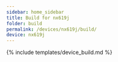 ```yaml
---
sidebar: home_sidebar
title: Build for nx619j
folder: build
permalink: /devices/nx619j/build/
device: nx619j
---
```

{% include templates/device_build.md %}
